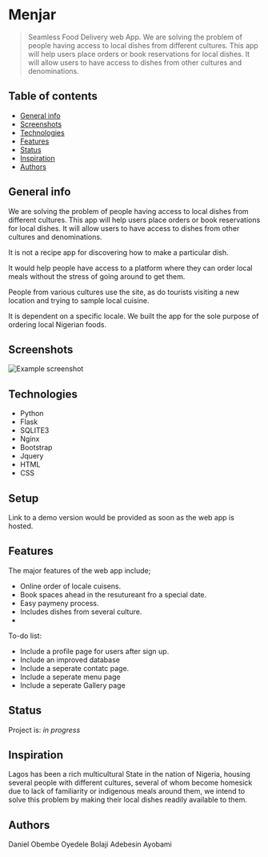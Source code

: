 # Menjar
> Seamless Food Delivery web App. 
> We are solving the problem of people having access to local dishes from different cultures. This app will help users place orders or book reservations for local dishes. It will allow users to have access to dishes from other cultures and denominations.


## Table of contents
* [General info](#general-info)
* [Screenshots](#screenshots)
* [Technologies](#technologies)
* [Features](#features)
* [Status](#status)
* [Inspiration](#inspiration)
* [Authors](#authors)

## General info
We are solving the problem of people having access to local dishes from different cultures. This app will help users place orders or book reservations for local dishes. It will allow users to have access to dishes from other cultures and denominations.

It is not a recipe app for discovering how to make a particular dish.

It would help people have access to a platform where they can order local meals without the stress of going around to get them.

People from various cultures use the site, as do tourists visiting a new location and trying to sample local cuisine.

It is dependent on a specific locale. We built the app for the sole purpose of ordering local Nigerian foods.


## Screenshots
![Example screenshot](./img/screenshot.png)

## Technologies
* Python
* Flask
* SQLITE3
* Nginx
* Bootstrap
* Jquery
* HTML
* CSS


## Setup
Link to a demo version would be provided as soon as the web app is hosted.

## Features
The major features of the web app include;
* Online order of locale cuisens.
* Book spaces ahead in the resutureant fro a special date.
* Easy paymeny process.
* Includes dishes from several culture.
* 

To-do list:
* Include a profile page for users after sign up.
* Include an improved database
* Include a seperate contatc page.
* Include a seperate menu page
* Include a seperate Gallery page

## Status
Project is: _in progress_

## Inspiration
Lagos has been a rich multicultural State in the nation of Nigeria, housing several people with different cultures, several of whom become homesick due to lack of familiarity or indigenous meals around them, we intend to solve this problem by making their local dishes readily available to them.

## Authors
Daniel Obembe
Oyedele Bolaji
Adebesin Ayobami

